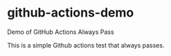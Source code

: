 # github-actions-demo
Demo of GitHub Actions Always Pass

This is a simple Github actions test that always passes.
